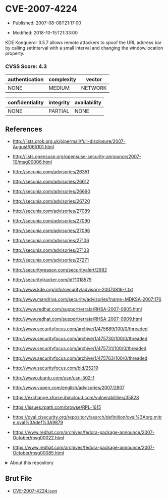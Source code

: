 # CVE-2007-4224

- Published: 2007-08-08T21:17:00

- Modified: 2018-10-15T21:33:00

KDE Konqueror 3.5.7 allows remote attackers to spoof the URL address bar by calling setInterval with a small interval and changing the window.location property.

### CVSS Score: **4.3**

| authentication | complexity | vector |
| --- | --- | --- |
| NONE | MEDIUM | NETWORK |

| confidentiality | integrity | availability |
| --- | --- | --- |
| NONE | PARTIAL | NONE |

## References

* http://lists.grok.org.uk/pipermail/full-disclosure/2007-August/065101.html

* http://lists.opensuse.org/opensuse-security-announce/2007-10/msg00006.html

* http://secunia.com/advisories/26351

* http://secunia.com/advisories/26612

* http://secunia.com/advisories/26690

* http://secunia.com/advisories/26720

* http://secunia.com/advisories/27089

* http://secunia.com/advisories/27090

* http://secunia.com/advisories/27096

* http://secunia.com/advisories/27106

* http://secunia.com/advisories/27108

* http://secunia.com/advisories/27271

* http://securityreason.com/securityalert/2982

* http://securitytracker.com/id?1018579

* http://www.kde.org/info/security/advisory-20070816-1.txt

* http://www.mandriva.com/security/advisories?name=MDKSA-2007:176

* http://www.redhat.com/support/errata/RHSA-2007-0905.html

* http://www.redhat.com/support/errata/RHSA-2007-0909.html

* http://www.securityfocus.com/archive/1/475689/100/0/threaded

* http://www.securityfocus.com/archive/1/475730/100/0/threaded

* http://www.securityfocus.com/archive/1/475731/100/0/threaded

* http://www.securityfocus.com/archive/1/475763/100/0/threaded

* http://www.securityfocus.com/bid/25219

* http://www.ubuntu.com/usn/usn-502-1

* http://www.vupen.com/english/advisories/2007/2807

* https://exchange.xforce.ibmcloud.com/vulnerabilities/35828

* https://issues.rpath.com/browse/RPL-1615

* https://oval.cisecurity.org/repository/search/definition/oval%3Aorg.mitre.oval%3Adef%3A9879

* https://www.redhat.com/archives/fedora-package-announce/2007-October/msg00022.html

* https://www.redhat.com/archives/fedora-package-announce/2007-October/msg00085.html

<details>
<summary>About this repository</summary> 

  This repository is part of the project [Live Hack CVE](https://github.com/Live-Hack-CVE). Main website can be found [www.live-hack.org](https://www.live-hack.org) 
  
  Made by [Sn0wAlice](https://github.com/Sn0wAlice) for the people that care about security and need to have a feed of the latest CVEs. Hope you enjoy it, don't forget to star the repo and follow me on [Twitter](https://twitter.com/Sn0wAlice) and [Github](https://github.com/Sn0wAlice). And that is my [personnal website](https://www.alice-snow.me/)

  - [Home Page](https://github.com/Live-Hack-CVE)
  - [Framework](https://github.com/Live-Hack-CVE/cve-framework)
  - [CVE database](https://github.com/Live-Hack-CVE/full_database)
  - [Changelog](https://github.com/Live-Hack-CVE/Changelog)
</details>

## Brut File

* [CVE-2007-4224.json](https://raw.githubusercontent.com/Live-Hack-CVE/full_database/main/cves/2007/CVE-2007-4224.json)

